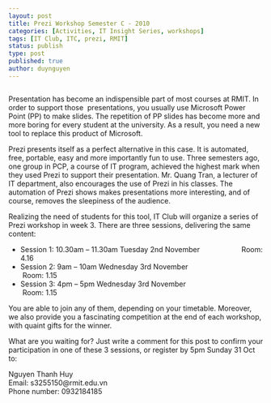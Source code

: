 ```yaml
---
layout: post
title: Prezi Workshop Semester C - 2010
categories: [Activities, IT Insight Series, workshops]
tags: [IT Club, ITC, prezi, RMIT]
status: publish
type: post
published: true
author: duynguyen
---
```



> <img title="Prezi workshop" src="http://i1.wp.com/img543.imageshack.us/img543/8347/flyer2z.jpg?resize=594%2C840" alt="">

<p>Presentation has become an  indispensible part of most courses at RMIT. In order to support those &nbsp;presentations, you usually use Microsoft Power Point (PP) to make  slides. The repetition of PP slides has become more and more boring for  every student at the university. As a result, you need a new tool to  replace this product of Microsoft.</p>
<p>Prezi presents itself as a perfect  alternative in this case. It is automated, free, portable, easy and  more importantly fun to use. Three semesters ago, one group in PCP, a  course of IT program, achieved the highest mark when they used Prezi to  support their presentation. Mr. Quang Tran, a lecturer of IT department,  also encourages the use of Prezi in his classes. The automation of  Prezi shows makes presentations more interesting, and of course, removes  the sleepiness of the audience.</p>
<p>Realizing the need of students for this tool, IT Club will organize a series of Prezi workshop in week 3. There are three sessions, delivering the same content:</p>
<ul>
  <li> Session 1: 10.30am – 11.30am Tuesday 2nd&nbsp;November &nbsp; &nbsp; &nbsp; &nbsp; &nbsp; &nbsp; &nbsp; &nbsp; &nbsp; &nbsp;  Room: 4.16</li>
  <li> Session 2: 9am – 10am Wednesday 3rd&nbsp;November &nbsp; &nbsp; &nbsp; &nbsp; &nbsp; &nbsp; &nbsp; &nbsp; &nbsp; &nbsp; &nbsp; &nbsp; &nbsp; &nbsp;Room: 1.15</li>
  <li> Session 3: 4pm – 5pm Wednesday 3rd&nbsp;November &nbsp; &nbsp; &nbsp; &nbsp; &nbsp; &nbsp; &nbsp; &nbsp; &nbsp; &nbsp; &nbsp; &nbsp; &nbsp; &nbsp; &nbsp;Room: 1.15</li>
</ul>
<p>You are able to join any of them, depending on your timetable. Moreover, we also provide you a fascinating competition at the end of each workshop, with quaint gifts for the winner.</p>
<p>What are you waiting for? Just write a comment for this post to confirm your participation in one of these 3 sessions, or register by 5pm Sunday 31 Oct to:</p>
<p>Nguyen Thanh Huy<br>
  Email: s3255150@rmit.edu.vn<br>
  Phone number: 0932184185</p>
